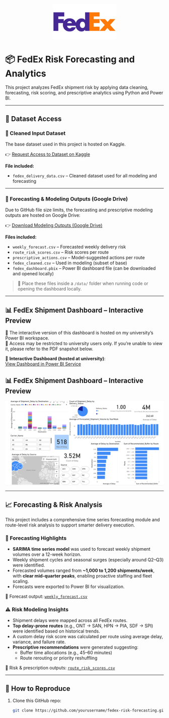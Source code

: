 <p align="center">
  <img src="Fedex-logo.png" alt="FedEx Logo" width="200"/>
</p>

# 📦 FedEx Risk Forecasting and Analytics

This project analyzes FedEx shipment risk by applying data cleaning, forecasting, risk scoring, and prescriptive analytics using Python and Power BI.

---

## 📁 Dataset Access

### 🔹 Cleaned Input Dataset
The base dataset used in this project is hosted on Kaggle.

👉 [Request Access to Dataset on Kaggle](https://kaggle.com/datasets/d6eb37a650632f3a572239824ed20d48f3d9999008231d21938b826e8bfe5134)

**File included:**
- `fedex_delivery_data.csv` – Cleaned dataset used for all modeling and forecasting

---

### 🔹 Forecasting & Modeling Outputs (Google Drive)

Due to GitHub file size limits, the forecasting and prescriptive modeling outputs are hosted on Google Drive:

👉 [Download Modeling Outputs (Google Drive)](https://drive.google.com/drive/folders/1GWo2l1rqBqftsqmtreYNLu0o8dW1EzZf?usp=share_link)

**Files included:**
- `weekly_forecast.csv` – Forecasted weekly delivery risk
- `route_risk_scores.csv` – Risk scores per route
- `prescriptive_actions.csv` – Model-suggested actions per route
- `fedex_cleaned.csv` – Used in modeling (subset of base)
- `fedex_dashboard.pbix` – Power BI dashboard file (can be downloaded and opened locally)

> 📂 Place these files inside a `/data/` folder when running code or opening the dashboard locally.

---

## 📊 FedEx Shipment Dashboard – Interactive Preview

🚧 The interactive version of this dashboard is hosted on my university’s Power BI workspace.  
🔐 Access may be restricted to university users only. If you’re unable to view it, please refer to the PDF snapshot below.

🔗 **Interactive Dashboard (hosted at university)**:  
[View Dashboard in Power BI Service](https://app.powerbi.com/groups/me/reports/9a381687-6805-473b-aa31-071a2d5e0d8b/8314f80ec30e41520942?experience=power-bi)

## 📊 FedEx Shipment Dashboard – Interactive Preview

<p align="center">
  <img src="dashboard_preview.png" alt="FedEx Power BI Dashboard" width="600"/>
</p>



---

## 📈 Forecasting & Risk Analysis

This project includes a comprehensive time series forecasting module and route-level risk analysis to support smarter delivery execution.

### 🔮 Forecasting Highlights

- **SARIMA time series model** was used to forecast weekly shipment volumes over a 12-week horizon.
- Weekly shipment cycles and seasonal surges (especially around Q2–Q3) were identified.
- Forecasted volumes ranged from **~1,000 to 1,200 shipments/week**, with **clear mid-quarter peaks**, enabling proactive staffing and fleet scaling.
- Forecasts were exported to Power BI for visualization.

📄 Forecast output: [`weekly_forecast.csv`](https://drive.google.com/drive/folders/1GWo2l1rqBqftsqmtreYNLu0o8dW1EzZf?usp=share_link)

### ⚠️ Risk Modeling Insights

- Shipment delays were mapped across all FedEx routes.
- **Top delay-prone routes** (e.g., ONT → SAN, HPN → PIA, SDF → SPI) were identified based on historical trends.
- A custom delay risk score was calculated per route using average delay, variance, and failure rate.
- **Prescriptive recommendations** were generated suggesting:
  - Buffer time allocations (e.g., 45–60 minutes)
  - Route rerouting or priority reshuffling

📄 Risk & prescription outputs: [`route_risk_scores.csv`](https://drive.google.com/drive/folders/1GWo2l1rqBqftsqmtreYNLu0o8dW1EzZf?usp=share_link)

---

## 🧪 How to Reproduce

1. Clone this GitHub repo:
   ```bash
   git clone https://github.com/yourusername/fedex-risk-forecasting.git

